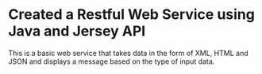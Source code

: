 
# Created a Restful Web Service using Java and Jersey API 

This is a basic web service that takes data in the form of XML, HTML and JSON and displays a message based on the type of input data.

